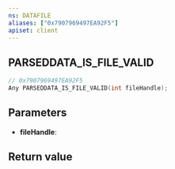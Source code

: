```yaml
---
ns: DATAFILE
aliases: ["0x7907969497EA92F5"]
apiset: client
---
```

## PARSEDDATA_IS_FILE_VALID

```c
// 0x7907969497EA92F5
Any PARSEDDATA_IS_FILE_VALID(int fileHandle);
```


## Parameters
* **fileHandle**:

## Return value

